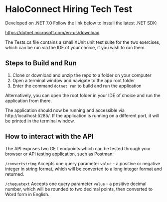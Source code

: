 # HaloConnect Hiring Tech Test
Developed on .NET 7.0
Follow the link below to install the latest .NET SDK:

https://dotnet.microsoft.com/en-us/download

The Tests.cs file contains a small XUnit unit test suite for the two exercises, which can be run via the IDE of your choice, if you wish to run them.
## Steps to Build and Run
1. Clone or download and unzip the repo to a folder on your computer
2. Open a terminal window and navigate to the app root folder
3. Enter the command `dotnet run` to build and run the application

Alternatively, you can open the root folder in your IDE of choice and run the application from there.

The application should now be running and accessible via http://localhost:5285/. If the application is running on a different port, it will be printed in the terminal window.

## How to interact with the API
The API exposes two GET endpoints which can be tested through your browser or API testing application, such as Postman:

`/convertstring` Accepts one query parameter `value` - a positive or negative integer in string format, which will be converted to a long integer format and returned.

`/chequetext` Accepts one query parameter `value` - a positive decimal number, which will be rounded to two decimal points, then converted to Word form in English. 

